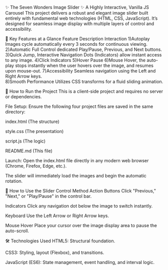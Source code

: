 ✨ The Seven Wonders Image Slider ✨
A Highly Interactive, Vanilla JS Carousel
This project delivers a robust and elegant image slider built entirely with fundamental web technologies (HTML, CSS, JavaScript). It’s designed for seamless image display with multiple layers of control and accessibility.



🎨 Key Features at a Glance
Feature	Description	Interaction
1)Autoplay	Images cycle automatically every 3 seconds for continuous viewing.
2)Automatic Full Control dedicated Play/Pause, Previous, and Next buttons.
3)Quick Jump, Interactive Navigation Dots (Indicators) allow instant access to any image.
4)Click Indicators
5)Hover Pause
6)Mouse Hover, the auto-play stops instantly when the user hovers over the image, and resumes upon mouse-out.
7)Accessibility	Seamless navigation using the Left and Right Arrow keys.	
8)Smooth Performance Utilizes CSS transforms for a fluid sliding animation.



🚀 How to Run the Project
This is a client-side project and requires no server or dependencies.

File Setup: Ensure the following four project files are saved in the same directory:

index.html (The structure)

style.css (The presentation)

script.js (The logic)

README.md (This file)

Launch: Open the index.html file directly in any modern web browser (Chrome, Firefox, Edge, etc.).

The slider will immediately load the images and begin the automatic rotation.



🔑 How to Use the Slider
Control Method                Action
Buttons	                      Click "Previous," "Next," or "Play/Pause" in the control bar.

Indicators	                  Click any navigation dot below the image to switch instantly.

Keyboard	                    Use the Left Arrow or Right Arrow keys.

Mouse Hover	                  Place your cursor over the image display area to pause the auto-scroll.


🛠️ Technologies Used
HTML5: Structural foundation.

CSS3: Styling, layout (Flexbox), and transitions.

JavaScript (ES6): State management, event handling, and interval logic.







